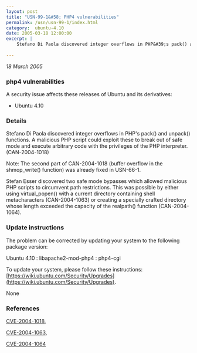 ```yaml
---
layout: post
title: "USN-99-1&#58; PHP4 vulnerabilities"
permalink: /usn/usn-99-1/index.html
category:  ubuntu-4.10
date: 2005-03-18 12:00:00
excerpt: |
    Stefano Di Paola discovered integer overflows in PHP&#39;s pack() and unpack() functions. A malicious PHP script could exploit these to break out of safe mode and execute arbitrary code with the privileges of the PHP interpreter. (CAN-2004-1018)
    
--- 
```

 
 

*18 March 2005*

### php4 vulnerabilities

A security issue affects these releases of Ubuntu and its derivatives:

* Ubuntu 4.10

### Details

Stefano Di Paola discovered integer overflows in PHP&#39;s pack() and unpack() functions. A malicious PHP script could exploit these to break out of safe mode and execute arbitrary code with the privileges of the PHP interpreter. (CAN-2004-1018)

Note: The second part of CAN-2004-1018 (buffer overflow in the shmop_write() function) was already fixed in USN-66-1.

Stefan Esser discovered two safe mode bypasses which allowed malicious PHP scripts to circumvent path restrictions. This was possible by either using virtual_popen() with a current directory containing shell metacharacters (CAN-2004-1063) or creating a specially crafted directory whose length exceeded the capacity of the realpath() function (CAN-2004-1064).

### Update instructions

The problem can be corrected by updating your system to the following package version:

Ubuntu 4.10
 : libapache2-mod-php4 
 : php4-cgi 

To update your system, please follow these instructions: [https://wiki.ubuntu.com/Security/Upgrades](https://wiki.ubuntu.com/Security/Upgrades).

None

### References

 
 [CVE-2004-1018](http://people.ubuntu.com/~ubuntu-security/cve/CVE-2004-1018), 

 [CVE-2004-1063](http://people.ubuntu.com/~ubuntu-security/cve/CVE-2004-1063), 

 [CVE-2004-1064](http://people.ubuntu.com/~ubuntu-security/cve/CVE-2004-1064)
 

